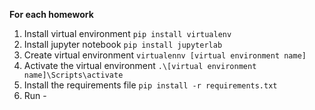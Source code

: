 **For each homework**
1. Install virtual environment ` pip install virtualenv ` 
2. Install jupyter notebook  `pip install jupyterlab`
3. Create virtual environment ` virtualennv [virtual environment name] `
4. Activate the virtual environment  `.\[virtual environment name]\Scripts\activate` 
5. Install the requirements file   `pip install -r requirements.txt `
6. Run -
